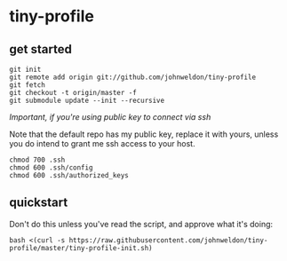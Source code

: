 # tiny-profile

## get started

	git init
	git remote add origin git://github.com/johnweldon/tiny-profile
	git fetch
	git checkout -t origin/master -f
	git submodule update --init --recursive

*Important, if you're using public key to connect via ssh*

Note that the default repo has my public key, replace it with yours, 
unless you do intend to grant me ssh access to your host.

	chmod 700 .ssh
	chmod 600 .ssh/config
	chmod 600 .ssh/authorized_keys


## quickstart

Don't do this unless you've read the script, and approve what it's doing:

`bash <(curl -s https://raw.githubusercontent.com/johnweldon/tiny-profile/master/tiny-profile-init.sh)`
